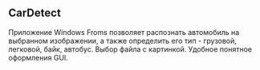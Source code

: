 ## CarDetect
Приложение Windows Froms позволяет распознать автомобиль на выбранном изображении, а также определить его тип - грузовой, легковой, байк, автобус.
Выбор файла с картинкой. Удобное понятное оформления GUI.
